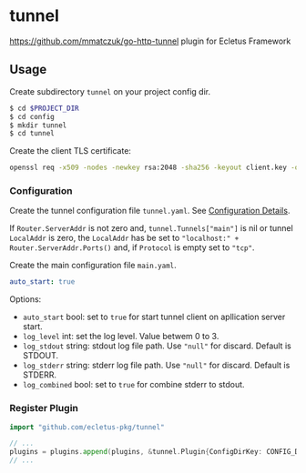 # tunnel
https://github.com/mmatczuk/go-http-tunnel plugin for Ecletus Framework

## Usage

Create subdirectory `tunnel` on your project config dir.
 
```bash
$ cd $PROJECT_DIR
$ cd config
$ mkdir tunnel
$ cd tunnel
```

Create the client TLS certificate:

```bash
openssl req -x509 -nodes -newkey rsa:2048 -sha256 -keyout client.key -out client.crt
``` 

### Configuration

Create the tunnel configuration file `tunnel.yaml`. See [Configuration Details](https://github.com/mmatczuk/go-http-tunnel/blob/master/README.md#configuration).

If `Router.ServerAddr` is not zero and, `tunnel.Tunnels["main"]` is nil 
or tunnel `LocalAddr` is zero, the 
`LocalAddr` has be set to `"localhost:" + Router.ServerAddr.Ports()` and, if `Protocol` is empty set to `"tcp"`.  

Create the main configuration file `main.yaml`.

```yaml
auto_start: true
``` 

Options:

* `auto_start` bool: set to `true` for start tunnel client on apllication server start.
* `log_level`  int: set the log level. Value betwem 0 to 3.
* `log_stdout` string: stdout log file path. Use `"null"` for discard. Default is STDOUT.
* `log_stderr` string: stderr log file path. Use `"null"` for discard. Default is STDERR.
* `log_combined` bool: set to `true` for combine stderr to stdout.

### Register Plugin

```go
import "github.com/ecletus-pkg/tunnel"

// ...
plugins = plugins.append(plugins, &tunnel.Plugin{ConfigDirKey: CONFIG_DIR, RouterKey: ROUTER})
// ...
```
